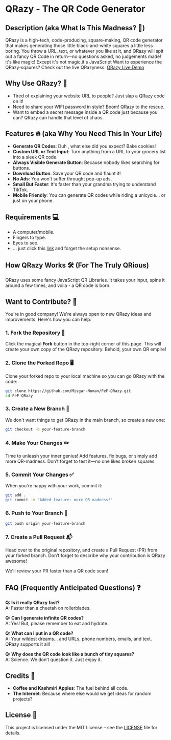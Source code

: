 # QRazy - The QR Code Generator

## Description (aka What Is This Madness? 🤯)

QRazy is a high-tech, code-producing, square-making, QR code generator that makes generating those little black-and-white squares a little less boring. You throw a URL, text, or whatever you like at it, and QRazy will spit out a fancy QR Code in return--no questions asked, no judgements made!
it's like magic! Except it's not magic,it's JavaScript
Want to experience the QRazy-sqaures? Check out the live QRazyness: [QRazy Live Demo](https://misgar-numan.github.io/FeF-QRazy/)

## Why Use QRazy? 🤔

- Tired of explaining your website URL to people? Just slap a QRazy code on it!
- Need to share your WIFI password in style? Boom! QRazy to the rescue.
- Want to embed a secret message inside a QR code just because you can? QRazy can handle that level of chaos.

## Features 🔥 (aka Why You Need This In Your Life)

- **Generate QR Codes**: Duh , what else did you expect? Bake cookies!
- **Custom URL or Text Input**: Turn anything from a URL to your grocery list into a sleek QR code.
- **Always Visible Generate Button**: Because nobody likes searching for buttons.
- **Download Button**: Save your QR code and flaunt it!
- **No Ads**: You won't suffer throught pop-up ads.
- **Small But Faster**: It's faster than your grandma trying to understand TikTok.
- **Mobile Friendly**: You can generate QR codes while riding a unicycle… or just on your phone.

## Requirements 💻

- A computer/mobile.
- Fingers to type.
- Eyes to see.
- … just click this [link](https://misgar-numan.github.io/FeF-QRazy/) and forget the setup nonsense.

## How QRazy Works 🛠️ (For The Truly QRious)

QRazy uses some fancy JavaScript QR Libraries. It takes your input, spins it around a few times, and voila - a QR code is born.

## Want to Contribute? 🤝

You're in good company! We're always open to new QRazy ideas and improvements. Here's how you can help:

### 1. Fork the Repository 🍴

Click the magical **Fork** button in the top-right corner of this page. This will create your own copy of the QRazy repository. Behold, your own QR empire!

### 2. Clone the Forked Repo 🖥️

Clone your forked repo to your local machine so you can go QRazy with the code:

```bash
git clone https://github.com/Misgar-Numan/FeF-QRazy.git
cd FeF-QRazy
```

### 3. Create a New Branch 🌿

We don't want things to get QRazy in the main branch, so create a new one:

```bash
git checkout -b your-feature-branch
```

### 4. Make Your Changes ✏️

Time to unleash your inner genius! Add features, fix bugs, or simply add more QR-madness. Don’t forget to test it—no one likes broken squares.

### 5. Commit Your Changes ✅

When you're happy with your work, commit it:

```bash
git add .
git commit -m "Added feature: more QR madness!"
```

### 6. Push to Your Branch 🚀

```bash
git push origin your-feature-branch
```

### 7. Create a Pull Request 📬

Head over to the original repository, and create a Pull Request (PR) from your forked branch. Don’t forget to describe why your contribution is QRazy awesome!

We'll review your PR faster than a QR code scan!

## FAQ (Frequently Anticipated Questions) ❓

**Q: Is it really QRazy fast?**  
A: Faster than a cheetah on rollerblades.

**Q: Can I generate infinite QR codes?**  
A: Yes! But, please remember to eat and hydrate.

**Q: What can I put in a QR code?**  
A: Your wildest dreams... and URLs, phone numbers, emails, and text. QRazy supports it all!

**Q: Why does the QR code look like a bunch of tiny squares?**  
A: Science. We don’t question it. Just enjoy it.

## Credits 🎤

- **Coffee and Kashmiri Apples**: The fuel behind all code.
- **The Internet**: Because where else would we get ideas for random projects?

## License 📜

This project is licensed under the MIT License – see the [LICENSE](LICENSE) file for details.
